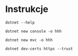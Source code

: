 # Instrukcje

```console
dotnet --help

dotnet new console -o hhh

dotnet new mvc -o hhh

dotnet dev-certs https --trust

```